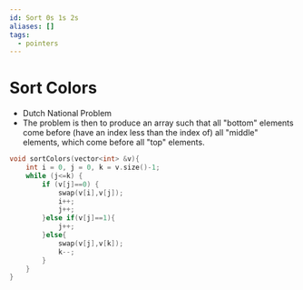 ```yaml
---
id: Sort 0s 1s 2s
aliases: []
tags:
  - pointers
---
```


# Sort Colors
- Dutch National Problem
- The problem is then to produce an array such that all "bottom" elements 
    come before (have an index less than the index of) all 
    "middle" elements, which come before all "top" elements. 

```c++
void sortColors(vector<int> &v){
    int i = 0, j = 0, k = v.size()-1;
    while (j<=k) {
        if (v[j]==0) {
            swap(v[i],v[j]);
            i++;
            j++;
        }else if(v[j]==1){
            j++;
        }else{
            swap(v[j],v[k]);
            k--;
        }
    }
}
```

